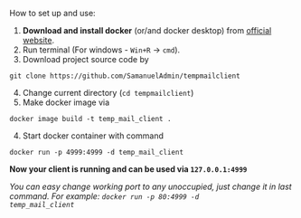 How to set up and use:
1) <strong>Download and install docker</strong> (or/and docker desktop) from <a href="https://www.docker.com/">official website</a>.
2) Run terminal (For windows - <code>Win+R</code> -> <code>cmd</code>).
3) Download project source code by
```
git clone https://github.com/SamanuelAdmin/tempmailclient
```
4) Change current directory (<code>cd tempmailclient</code>)
3) Make docker image via
```
docker image build -t temp_mail_client .
```
4) Start docker container with command
```
docker run -p 4999:4999 -d temp_mail_client
```
<strong>Now your client is running and can be used via <code>127.0.0.1:4999</code></strong>


<i> You can easy change working port to any unoccupied, just change it in last command. For example: <code>docker run -p 80:4999 -d temp_mail_client</code></i>
